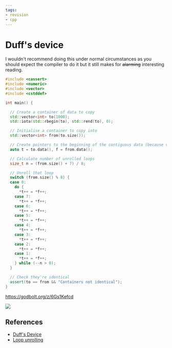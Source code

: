 ```yaml
---
tags:
- revision
- cpp
---
```


# Duff's device

I wouldn't recommend doing this under normal circumstances as you should expect
the compiler to do it but it still makes for ~~alarming~~ interesting reading.

```cpp
#include <cassert>
#include <numeric>
#include <vector>
#include <cstddef>

int main() {

  // Create a container of data to copy
  std::vector<int> to(1000);
  std::iota(std::rbegin(to), std::rend(to), 0);

  // Initialise a container to copy into
  std::vector<int> from(to.size());

  // Create pointers to the beginning of the contiguous data (because vector)
  auto t = to.data(), f = from.data();

  // Calculate number of unrolled loops
  size_t n = (from.size() + 7) / 8;

  // Unroll that loop
  switch (from.size() % 8) {
  case 0:
    do {
      *t++ = *f++;
    case 7:
      *t++ = *f++;
    case 6:
      *t++ = *f++;
    case 5:
      *t++ = *f++;
    case 4:
      *t++ = *f++;
    case 3:
      *t++ = *f++;
    case 2:
      *t++ = *f++;
    case 1:
      *t++ = *f++;
    } while (--n > 0);
  }

  // Check they're identical
  assert(to == from && "Containers not identical");
}
```

https://godbolt.org/z/6Gs1Kefcd

![](https://images.kogan.com/image/fetch/s--A-M8_3XE--/b_white,c_pad,f_auto,h_502,q_auto:good,w_753/https://assets.kogan.com/images/yellow-octopus/YLO-9339111010099/1-5ff197f6ff-fczvcgbv_2000x2000_99e66aec-7912-4b64-9ac7-e2cac28331fa.jpg)

## References
- [Duff's Device](https://en.wikipedia.org/wiki/Duff%27s_device)
- [Loop unrolling](https://en.wikipedia.org/wiki/Loop_unrolling)

